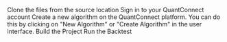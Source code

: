 Clone the  files from the source location 
Sign in to your QuantConnect account
Create a new algorithm on the QuantConnect platform. You can do this by clicking on "New Algorithm" or "Create Algorithm" in the user interface.
Build the Project
Run the Backtest
